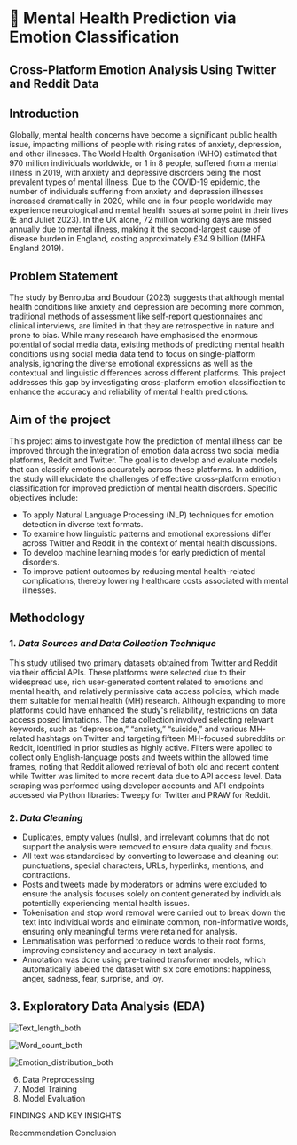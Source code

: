 # 🧠 Mental Health Prediction via Emotion Classification
## Cross-Platform Emotion Analysis Using Twitter and Reddit Data


## Introduction
Globally, mental health concerns have become a significant public health issue, impacting millions of people with rising rates of anxiety, depression, and other illnesses. The World Health Organisation (WHO) estimated that 970 million individuals worldwide, or 1 in 8 people, suffered from a mental illness in 2019, with anxiety and depressive disorders being the most prevalent types of mental illness. Due to the COVID-19 epidemic, the number of individuals suffering from anxiety and depression illnesses increased dramatically in 2020, while one in four people worldwide may experience neurological and mental health issues at some point in their lives (E and Juliet 2023). In the UK alone, 72 million working days are missed annually due to mental illness, making it the second-largest cause of disease burden in England, costing approximately £34.9 billion (MHFA England 2019).

## Problem Statement
The study by Benrouba and Boudour (2023) suggests that although mental health conditions like anxiety and depression are becoming more common, traditional methods of assessment like 
self-report questionnaires and clinical interviews, are limited in that they are retrospective in nature and prone to bias. While many research have emphasised the enormous potential of social media data, existing methods of predicting mental health conditions using social media data tend to focus on single-platform analysis, ignoring the diverse emotional expressions as well as the contextual and linguistic differences across different platforms. This project addresses this gap by investigating cross-platform emotion classification to enhance the accuracy and reliability of mental health predictions. 

## Aim of the project
This project aims to investigate how the prediction of mental illness can be improved through 
the integration of emotion data across two social media platforms, Reddit and Twitter. The goal is to develop and evaluate models that can classify emotions accurately across these platforms. In addition, the study will elucidate the challenges of effective cross-platform emotion classification for improved prediction of mental health disorders. Specific objectives include:
- To apply Natural Language Processing (NLP) techniques for emotion detection in diverse 
text formats.   
- To examine how linguistic patterns and emotional expressions differ across Twitter and 
Reddit in the context of mental health discussions.  
- To develop machine learning models for early prediction of mental disorders. 
- To improve patient outcomes by reducing mental health-related complications, thereby lowering healthcare costs associated with mental illnesses.

## Methodology
### 1. *Data Sources and Data Collection Technique*
This study utilised two primary datasets obtained from Twitter and Reddit via their official APIs. These platforms were selected due to their widespread use, rich user-generated content related to emotions and mental health, and relatively permissive data access policies, which made them suitable for mental health (MH) research. Although expanding to more platforms could have enhanced the study's reliability, restrictions on data access posed limitations. The data collection involved selecting relevant keywords, such as “depression,” “anxiety,” “suicide,” and various MH-related hashtags on Twitter and targeting fifteen MH-focused subreddits on Reddit, identified in prior studies as highly active. Filters were applied to collect only English-language posts and tweets within the allowed time frames, noting that Reddit allowed retrieval of both old and recent content while Twitter was limited to more recent data due to API access level. Data scraping was performed using developer accounts and API endpoints accessed via Python libraries: Tweepy for Twitter and PRAW for Reddit.

### 2. *Data Cleaning*
- Duplicates, empty values (nulls), and irrelevant columns that do not support the analysis were removed to ensure data quality and focus.
- All text was standardised by converting to lowercase and cleaning out punctuations, special characters, URLs, hyperlinks, mentions, and contractions.
- Posts and tweets made by moderators or admins were excluded to ensure the analysis focuses solely on content generated by individuals potentially experiencing mental health issues.
- Tokenisation and stop word removal were carried out to break down the text into individual words and eliminate common, non-informative words, ensuring only meaningful terms were retained for analysis.
- Lemmatisation was performed to reduce words to their root forms, improving consistency and accuracy in text analysis.
- Annotation was done using pre-trained transformer models, which automatically labeled the dataset with six core emotions: happiness, anger, sadness, fear, surprise, and joy.

## 3. Exploratory Data Analysis (EDA)


![Text_length_both](https://github.com/user-attachments/assets/c5b64e4f-a363-4f90-a565-0bfa28a6d7bd)


![Word_count_both](https://github.com/user-attachments/assets/cfa8b75f-6e39-4fa3-a365-5d3454265ca8)



![Emotion_distribution_both](https://github.com/user-attachments/assets/1e141992-ef03-4a44-961c-80e3b4533ac7)



6. Data Preprocessing
7. Model Training
8. Model Evaluation

FINDINGS AND KEY INSIGHTS

Recommendation
Conclusion
